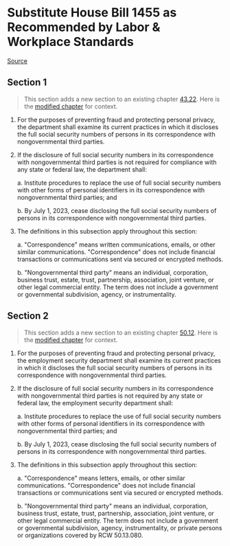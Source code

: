 # Substitute House Bill 1455 as Recommended by Labor & Workplace Standards

[Source](http://lawfilesext.leg.wa.gov/biennium/2021-22/Xml/Bills/House%20Bills/1455-S.xml)
## Section 1
> This section adds a new section to an existing chapter [43.22](/rcw/43_state_government—executive/43.022_department_of_labor_and_industries.md). Here is the [modified chapter](rcw/43_state_government—executive/43.022_department_of_labor_and_industries.md) for context.

1. For the purposes of preventing fraud and protecting personal privacy, the department shall examine its current practices in which it discloses the full social security numbers of persons in its correspondence with nongovernmental third parties.

2. If the disclosure of full social security numbers in its correspondence with nongovernmental third parties is not required for compliance with any state or federal law, the department shall:

    a. Institute procedures to replace the use of full social security numbers with other forms of personal identifiers in its correspondence with nongovernmental third parties; and

    b. By July 1, 2023, cease disclosing the full social security numbers of persons in its correspondence with nongovernmental third parties.

3. The definitions in this subsection apply throughout this section:

    a. "Correspondence" means written communications, emails, or other similar communications. "Correspondence" does not include financial transactions or communications sent via secured or encrypted methods.

    b. "Nongovernmental third party" means an individual, corporation, business trust, estate, trust, partnership, association, joint venture, or other legal commercial entity. The term does not include a government or governmental subdivision, agency, or instrumentality.


## Section 2
> This section adds a new section to an existing chapter [50.12](/rcw/50_unemployment_compensation/50.12_administration.md). Here is the [modified chapter](rcw/50_unemployment_compensation/50.12_administration.md) for context.

1. For the purposes of preventing fraud and protecting personal privacy, the employment security department shall examine its current practices in which it discloses the full social security numbers of persons in its correspondence with nongovernmental third parties.

2. If the disclosure of full social security numbers in its correspondence with nongovernmental third parties is not required by any state or federal law, the employment security department shall:

    a. Institute procedures to replace the use of full social security numbers with other forms of personal identifiers in its correspondence with nongovernmental third parties; and

    b. By July 1, 2023, cease disclosing the full social security numbers of persons in its correspondence with nongovernmental third parties.

3. The definitions in this subsection apply throughout this section:

    a. "Correspondence" means letters, emails, or other similar communications. "Correspondence" does not include financial transactions or communications sent via secured or encrypted methods.

    b. "Nongovernmental third party" means an individual, corporation, business trust, estate, trust, partnership, association, joint venture, or other legal commercial entity. The term does not include a government or governmental subdivision, agency, instrumentality, or private persons or organizations covered by RCW 50.13.080.

